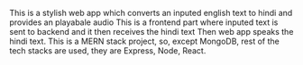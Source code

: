 This is a stylish web app which converts an inputed english text to hindi and provides an playabale audio
This is a frontend part where inputed text is sent to backend and it then receives the hindi text
Then web app speaks the hindi text.
This is a MERN stack project, so, except MongoDB, rest of the tech stacks are used, they are Express, Node, React.